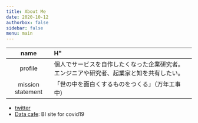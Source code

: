 ```yaml
---
title: About Me
date: 2020-10-12
authorbox: false
sidebar: false
menu: main
---
```



|  name  |  H"  |
| :----: | :---- |
|  profile  |  個人でサービスを自作したくなった企業研究者。エンジニアや研究者、起業家と知を共有したい。  |
|  mission statement  |  「世の中を面白くするものをつくる」（万年工事中）  |

- [twitter](https://twitter.com/hllneerk)
- [Data cafe](https://hllneerk.github.io/DataCafe/index.html): BI site for covid19